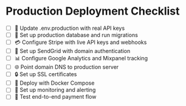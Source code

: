 # Production Deployment Checklist

- [ ] 🔑 Update .env.production with real API keys
- [ ] 💾 Set up production database and run migrations
- [ ] 💳 Configure Stripe with live API keys and webhooks
- [ ] 📧 Set up SendGrid with domain authentication
- [ ] 📊 Configure Google Analytics and Mixpanel tracking
- [ ] 🌐 Point domain DNS to production server
- [ ] 🔒 Set up SSL certificates
- [ ] 🐳 Deploy with Docker Compose
- [ ] 📱 Set up monitoring and alerting
- [ ] 🚀 Test end-to-end payment flow
